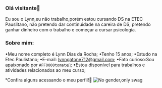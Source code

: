 ### Olá visitante👋
Eu sou o Lynn,eu não trabalho,porém estou cursando DS na ETEC Pauslitano, não
pretendo dar continuidade na careira de DS, pretendo ganhar 
dinheiro com o trabalho e começar a cursar psicologia.

### Sobre mim:
•Meu nome completo é Lynn Dias da Rocha;
•Tenho 15 anos;
•Estudo na Etec Paulistano;
•E-mail: lynngatone712@gmail.com;
•Fato curioso:Sou apaixonado por `#FF0000tomate🍅`;
•Estou disponível para trabalhos e atividades relacionados ao meu curso;

°Confira alguns acessando o meu perfil!🌹
![No gender,only swag](https://images.app.goo.gl/72WvFTNSmJy55eA8A)
